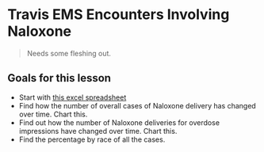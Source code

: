 # Travis EMS Encounters Involving Naloxone

> Needs some fleshing out.

## Goals for this lesson

- Start with [this excel spreadsheet]()
- Find how the number of overall cases of Naloxone delivery has changed over time. Chart this.
- Find out how the number of Naloxone deliveries for overdose impressions have changed over time. Chart this.
- Find the percentage by race of all the cases.

